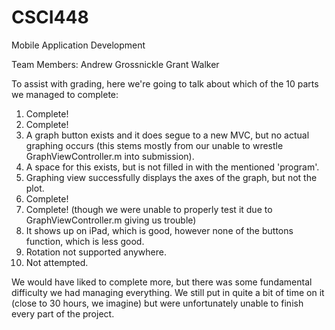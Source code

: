 # CSCI448
Mobile Application Development

Team Members:
Andrew Grossnickle
Grant Walker

To assist with grading, here we're going to talk about which of the 10 parts we managed to complete:

1. Complete!
2. Complete!
3. A graph button exists and it does segue to a new MVC, but no actual graphing occurs (this stems mostly from
our unable to wrestle GraphViewController.m into submission).
4. A space for this exists, but is not filled in with the mentioned 'program'.
5. Graphing view successfully displays the axes of the graph, but not the plot.
6. Complete!
7. Complete! (though we were unable to properly test it due to GraphViewController.m giving us trouble)
8. It shows up on iPad, which is good, however none of the buttons function, which is less good.
9. Rotation not supported anywhere.
10. Not attempted. 

We would have liked to complete more, but there was some fundamental difficulty we had managing everything. We
still put in quite a bit of time on it (close to 30 hours, we imagine) but were unfortunately unable to finish
every part of the project.
